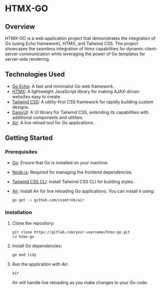 # HTMX-GO

## Overview

HTMX-GO is a web application project that demonstrates the integration of Go (using Echo framework), HTMX, and Tailwind CSS. The project showcases the seamless integration of htmx capabilities for dynamic client-server communication while leveraging the power of Go templates for server-side rendering.

## Technologies Used

- [Go Echo](https://github.com/labstack/echo): A fast and minimalist Go web framework.
- [HTMX](https://htmx.org/): A lightweight JavaScript library for making AJAX-driven websites easy to create.
- [Tailwind CSS](https://tailwindcss.com/): A utility-first CSS framework for rapidly building custom designs.
- [DaisyUI](https://daisyui.com/): A UI library for Tailwind CSS, extending its capabilities with additional components and utilities.
- [Air](https://github.com/cosmtrek/air): A live reload tool for Go applications.

## Getting Started

### Prerequisites

- [Go](https://golang.org/dl/): Ensure that Go is installed on your machine.
- [Node.js](https://nodejs.org/): Required for managing the frontend dependencies.
- [Tailwind CSS CLI](https://tailwindcss.com/docs/installation#using-tailwind-cli): Install Tailwind CSS CLI for building styles.
- [Air](https://github.com/cosmtrek/air): Install Air for live reloading Go applications. You can install it using:

  ```bash
  go get -u github.com/cosmtrek/air
  ```

### Installation

1. Clone the repository:

   ```bash
   git clone https://gitlab.com/your-username/htmx-go.git
   cd htmx-go
   ```

2. Install Go dependencies:

    ```bash
    go mod tidy
    ```

3. Run the application with Air:

    ```bash
    air
    ```

    Air will handle live reloading as you make changes to your Go code.
